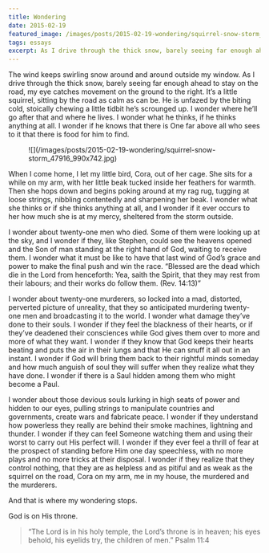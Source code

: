 ```yaml
---
title: Wondering
date: 2015-02-19
featured_image: /images/posts/2015-02-19-wondering/squirrel-snow-storm_47916_990x742.jpg
tags: essays
excerpt: As I drive through the thick snow, barely seeing far enough ahead to stay on the road, my eye catches movement on the ground to the right. It’s a little squirrel, sitting by the road as calm as can be. He is unfazed by the biting cold, stoically chewing a little tidbit he’s scrounged up. I wonder where he’ll go after that and where he lives. I wonder what he thinks, if he thinks anything at all.
---
```


The wind keeps swirling snow around and around outside my window. As I drive through the thick snow, barely seeing far enough ahead to stay on the road, my eye catches movement on the ground to the right. It’s a little squirrel, sitting by the road as calm as can be. He is unfazed by the biting cold, stoically chewing a little tidbit he’s scrounged up. I wonder where he’ll go after that and where he lives. I wonder what he thinks, if he thinks anything at all. I wonder if he knows that there is One far above all who sees to it that there is food for him to find.

<figure markdown="1">
![](/images/posts/2015-02-19-wondering/squirrel-snow-storm_47916_990x742.jpg)
</figure>

When I come home, I let my little bird, Cora, out of her cage. She sits for a while on my arm, with her little beak tucked inside her feathers for warmth. Then she hops down and begins poking around at my rag rug, tugging at loose strings, nibbling contentedly and sharpening her beak. I wonder what she thinks or if she thinks anything at all, and I wonder if it ever occurs to her how much she is at my mercy, sheltered from the storm outside.

I wonder about twenty-one men who died. Some of them were looking up at the sky, and I wonder if they, like Stephen, could see the heavens opened and the Son of man standing at the right hand of God, waiting to receive them. I wonder what it must be like to have that last wind of God’s grace and power to make the final push and win the race. “Blessed are the dead which die in the Lord from henceforth: Yea, saith the Spirit, that they may rest from their labours; and their works do follow them. (Rev. 14:13)”

I wonder about twenty-one murderers, so locked into a mad, distorted, perverted picture of unreality, that they so anticipated murdering twenty-one men and broadcasting it to the world. I wonder what damage they’ve done to their souls. I wonder if they feel the blackness of their hearts, or if they’ve deadened their consciences while God gives them over to more and more of what they want. I wonder if they know that God keeps their hearts beating and puts the air in their lungs and that He can snuff it all out in an instant. I wonder if God will bring them back to their rightful minds someday and how much anguish of soul they will suffer when they realize what they have done. I wonder if there is a Saul hidden among them who might become a Paul.

I wonder about those devious souls lurking in high seats of power and hidden to our eyes, pulling strings to manipulate countries and governments, create wars and fabricate peace. I wonder if they understand how powerless they really are behind their smoke machines, lightning and thunder. I wonder if they can feel Someone watching them and using their worst to carry out His perfect will. I wonder if they ever feel a thrill of fear at the prospect of standing before Him one day speechless, with no more plays and no more tricks at their disposal. I wonder if they realize that they control nothing, that they are as helpless and as pitiful and as weak as the squirrel on the road, Cora on my arm, me in my house, the murdered and the murderers.

And that is where my wondering stops.

God is on His throne.

> “The Lord is in his holy temple, the Lord’s throne is in heaven; his eyes behold, his eyelids try, the children of men.” Psalm 11:4